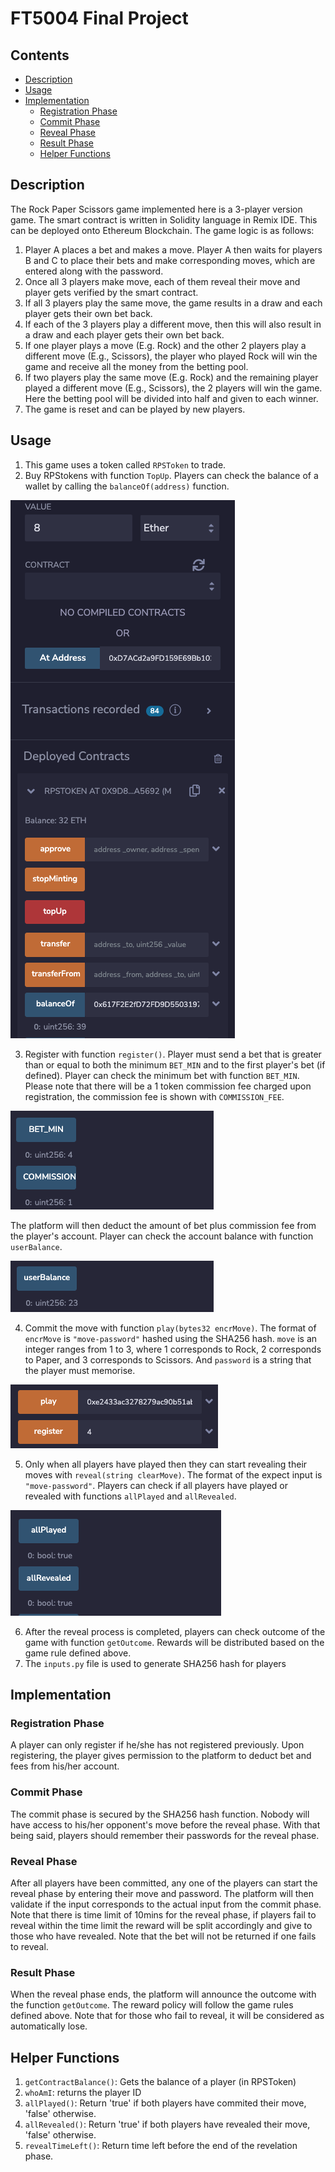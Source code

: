 # FT5004 Final Project

## Contents

* [Description](#description)
* [Usage](#usage)
* [Implementation](#implementation)
    * [Registration Phase](#registration-phase)
    * [Commit Phase](#commit-phase)
    * [Reveal Phase](#reveal-phase)
    * [Result Phase](#result-phase)
    * [Helper Functions](#helper-functions)

## Description
The Rock Paper Scissors game implemented here is a 3-player version game. The smart contract is written in Solidity language in Remix IDE. This can be deployed onto Ethereum Blockchain. The game logic is as follows:

1. Player A places a bet and makes a move. Player A then waits for players B and C to place their bets and make corresponding moves, which are entered along with the password. 
2. Once all 3 players make move, each of them reveal their move and player gets verified by the smart contract.
3. If all 3 players play the same move, the game results in a draw and each player gets their own bet back.
4. If each of the 3 players play a different move, then this will also result in a draw and each player gets their own bet back. 
5. If one player plays a move (E.g. Rock) and the other 2 players play a different move (E.g., Scissors), the player who played Rock will win the game and receive all the money from the betting pool.
6. If two players play the same move (E.g. Rock) and the remaining player played a different move (E.g., Scissors), the 2 players will win the game. Here the betting pool will be divided into half and given to each winner.
7. The game is reset and can be played by new players.

## Usage 
1. This game uses a token called `RPSToken` to trade. 
2. Buy RPStokens with function `TopUp`. Players can check the balance of a wallet by calling the `balanceOf(address)` function.

![topup](images/topup.png)

3. Register with function `register()`. Player must send a bet that is greater than or equal to both the minimum `BET_MIN` and to the first player's bet (if defined). Player can check the minimum bet with function `BET_MIN`. Please note that there will be a 1 token commission fee charged upon registration, the commission fee is shown with `COMMISSION_FEE`. 

![bet](images/bet.png)

The platform will then deduct the amount of bet plus commission fee from the player's account. Player can check the account balance with function `userBalance`.

![balance](images/balance.png)

4. Commit the move with function `play(bytes32 encrMove)`. The format of `encrMove` is `"move-password"` hashed using the SHA256 hash. `move` is an integer ranges from 1 to 3, where 1 corresponds to Rock, 2 corresponds to Paper, and 3 corresponds to Scissors. 
And `password` is a string that the player must memorise. 

![register](images/register.png)

5. Only when all players have played then they can start revealing their moves with `reveal(string clearMove)`. The format of the expect input is `"move-password"`. Players can check if all players have played or revealed with functions `allPlayed` and `allRevealed`. 

![reveal](images/reveal.png)

6. After the reveal process is completed, players can check outcome of the game with function `getOutcome`. Rewards will be distributed based on the game rule defined above. 
7. The `inputs.py` file is used to generate SHA256 hash for players 

## Implementation
### Registration Phase 
A player can only register if he/she has not registered previously. Upon registering, the player gives permission to the platform to deduct bet and fees from his/her account.
### Commit Phase 
The commit phase is secured by the SHA256 hash function. Nobody will have access to his/her opponent's move before the reveal phase. With that being said, players should remember their passwords for the reveal phase.
### Reveal Phase 
After all players have been committed, any one of the players can start the reveal phase by entering their move and password. The platform will then validate if the input corresponds to the actual input from the commit phase. Note that there is time limit of 10mins for the reveal phase, if players fail to reveal within the time limit the reward will be split accordingly and give to those who have revealed. Note that the bet will not be returned if one fails to reveal.
### Result Phase 
When the reveal phase ends, the platform will announce the outcome with the function `getOutcome`. The reward policy will follow the game rules defined above. Note that for those who fail to reveal, it will be considered as automatically lose. 

## Helper Functions 
1. `getContractBalance()`: Gets the balance of a player (in RPSToken)
2. `whoAmI`: returns the player ID 
3. `allPlayed()`: Return 'true' if both players have commited their move, 'false' otherwise.
4. `allRevealed()`: Return 'true' if both players have revealed their move, 'false' otherwise.
5. `revealTimeLeft()`: Return time left before the end of the revelation phase.
